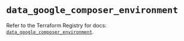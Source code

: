 # `data_google_composer_environment`

Refer to the Terraform Registry for docs: [`data_google_composer_environment`](https://registry.terraform.io/providers/hashicorp/google/6.36.1/docs/data-sources/composer_environment).
